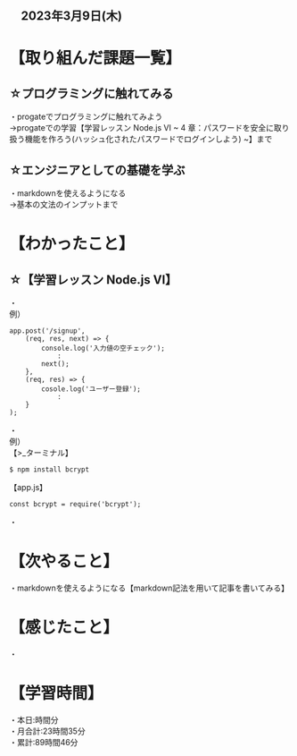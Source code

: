 ## 　2023年3月9日(木)
# 【取り組んだ課題一覧】
## ☆プログラミングに触れてみる
・progateでプログラミングに触れてみよう  
→progateでの学習【学習レッスン Node.js VI ~ 4 章：パスワードを安全に取り扱う機能を作ろう(ハッシュ化されたパスワードでログインしよう) ~】まで
## ☆エンジニアとしての基礎を学ぶ
・markdownを使えるようになる  
→基本の文法のインプットまで
# 【わかったこと】
## ☆【学習レッスン Node.js VI】
・<br>
例）<br>

    app.post('/signup',
        (req, res, next) => {
            console.log('入力値の空チェック');
                :
            next();
        },
        (req, res) => {
            cosole.log('ユーザー登録');
                :
        }
    );
・<br>
例）<br>
【>_ターミナル】

    $ npm install bcrypt
    
【app.js】

    const bcrypt = require('bcrypt');
・
# 【次やること】
・markdownを使えるようになる【markdown記法を用いて記事を書いてみる】
# 【感じたこと】
・<br>
# 【学習時間】
・本日:時間分<br>
・月合計:23時間35分<br>
・累計:89時間46分
